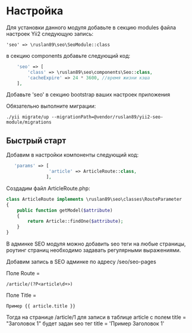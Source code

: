 Настройка
=========

Для установки данного модуля добавьте в секцию modules файла настроек Yii2 следующую запись:

~~~
'seo' => \ruslan89\seo\SeoModule::class
~~~

в секцию components добавьте следующий код:
```php
    'seo' => [
        'class' => \ruslan89\seo\components\Seo::class,
        'cacheExpire' => 24 * 3600, //время жизни кэша
    ],
```

Добавьте 'seo' в секцию bootstrap ваших настроек приложения

Обязательно выполните миграции:

~~~
./yii migrate/up --migrationPath=@vendor/ruslan89/yii2-seo-module/migrations
~~~

Быстрый старт
----------------------------------------
Добавим в настройки компоненты следующий код:
```php
   'params' => [
                'article' => ArticleRoute::class,
               ],

```

Создадим файл ArticleRoute.php:
```php
class ArticleRoute implements \ruslan89\seo\classes\RouteParameter
{
    public function getModel($attribute)
    {
        return Article::findOne($attribute);
    }
}
```

В админке SEO модуля можно добавить seo теги на любые страницы,
роутинг страниц необходимо задавать регулярными выражениями.

Добавим запись в SEO админке по адресу /seo/seo-pages

Поле Route =
~~~
/article/(?P<article\d+>)
~~~

Поле Title = 
~~~
Пример {{ article.title }}
~~~

Тогда на странице /article/1 для записи в таблице article с полем
title = "Заголовок 1" будет задан seo тег title  = 'Пример Заголовок 1'



